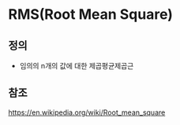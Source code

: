 # RMS(Root Mean Square)

## 정의
- 임의의 n개의 값에 대한 제곱평균제곱근

## 참조
https://en.wikipedia.org/wiki/Root_mean_square

